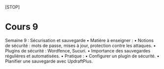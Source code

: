 [STOP]

# Cours 9

Semaine 9 : Sécurisation et sauvegarde
	•	Matière à enseigner :
	•	Notions de sécurité : mots de passe, mises à jour, protection contre les attaques.
	•	Plugins de sécurité : Wordfence, Sucuri.
	•	Importance des sauvegardes régulières et automatisées.
	•	Pratique :
	•	Configurer un plugin de sécurité.
	•	Planifier une sauvegarde avec UpdraftPlus.